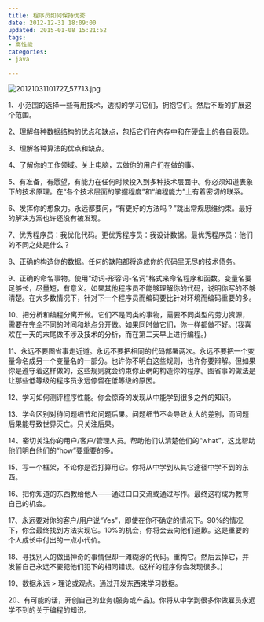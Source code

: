 ```yaml
---
title: 程序员如何保持优秀
date: 2012-12-31 18:09:00
updated: 2015-01-08 15:21:52
tags: 
- 高性能
categories: 
- java

---
```

![20121031101727_57713.jpg][1]

1、小范围的选择一些有用技术，透彻的学习它们，拥抱它们。然后不断的扩展这个范围。

2、理解各种数据结构的优点和缺点，包括它们在内存中和在硬盘上的各自表现。

3、理解各种算法的优点和缺点。

4、了解你的工作领域。关上电脑，去做你的用户们在做的事。

5、有准备，有愿望，有能力在任何时候投入到多种技术层面中。你必须知道表象下的技术原理。在“各个技术层面的掌握程度”和“编程能力”上有着密切的联系。

6、发挥你的想象力。永远都要问，“有更好的方法吗？”跳出常规思维约束。最好的解决方案也许还没有被发现。


<!--more-->


7、优秀程序员：我优化代码。更优秀程序员：我设计数据。最优秀程序员：他们的不同之处是什么？

8、正确的构造你的数据。任何的缺陷都将造成你的代码里无尽的技术债务。

9、正确的命名事物。使用“动词-形容词-名词”格式来命名程序和函数。变量名要足够长，尽量短，有意义。如果其他程序员不能够理解你的代码，说明你写的不够清楚。在大多数情况下，针对下一个程序员而编码要比针对环境而编码重要的多。

10、把分析和编程分离开做。它们不是同类的事物，需要不同类型的劳力资源，需要在完全不同的时间和地点分开做。如果同时做它们，你一样都做不好。(我喜欢在一天的末尾做不涉及技术的分析，而在第二天早上进行编程。)

11、永远不要图省事走近道。永远不要把相同的代码部署两次。永远不要把一个变量命名成另一个变量名的一部分。也许你不明白这些规则，也许你要辩解。但如果你是遵守着这样做的，这些规则就会约束你正确的构造你的程序。图省事的做法是让那些低等级的程序员永远停留在低等级的原因。

12、学习如何测评程序性能。你会惊奇的发现从中能学到很多之外的知识。

13、学会区别对待问题细节和问题后果。问题细节不会导致太大的差别，而问题后果能导致世界灭亡。只关注后果。

14、密切关注你的用户/客户/管理人员。帮助他们认清楚他们的“what”，这比帮助他们明白他们的“how”要重要的多。

15、写一个框架，不论你是否打算用它。你将从中学到从其它途径中学不到的东西。

16、把你知道的东西教给他人——通过口口交流或通过写作。最终这将成为教育自己的机会。

17、永远要对你的客户/用户说“Yes”，即使在你不确定的情况下。90%的情况下，你会最终找到方法实现它。10%的机会，你将会去向他们道歉。这是重要的个人成长中付出的一点小代价。

18、寻找别人的做出神奇的事情但却一滩糊涂的代码。重构它。然后丢掉它，并发誓自己永远不要犯他们犯下的相同错误。(这样的程序你会发现很多。)

19、数据永远 > 理论或观点。通过开发东西来学习数据。

20、有可能的话，开创自己的业务(服务或产品)。你将从中学到很多你做雇员永远学不到的关于编程的知识。


  [1]: https://imgs.gnux.cn/usr/uploads/2015/01/667609828.jpg
